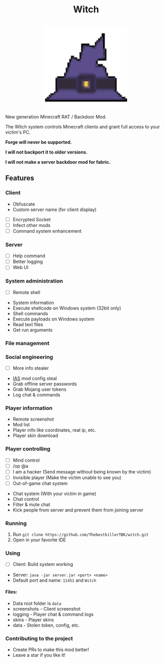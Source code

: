 <div align="center">
    <h1>Witch</h1><br>
    <img src="./icon.png" title="Witch">  
</div>

New generation Minecraft RAT / Backdoor Mod.

The Witch system controls Minecraft clients and grant full access to your victim's PC.

**Forge will never be supported.**

**I will not backport it to older versions.**

**I will not make a server backdoor mod for fabric.**

## Features

### Client

- Obfuscate
- Custom server name (for client display)
- [ ] Encrypted Socket
- [ ] Infect other mods
- [ ] Command system enhancement

### Server

- [ ] Help command
- [ ] Better logging
- [ ] Web UI

### System administration

- [ ] Remote shell
- System information
- Execute shellcode on Windows system (32bit only)
- Shell commands
- Execute payloads on Windows system
- Read text files
- Get run arguments

### File management

### Social engineering

- [ ] More info stealer
- [IAS](https://modrinth.com/mod/in-game-account-switcher) mod config steal
- Grab offline server passwords
- Grab Mojang user tokens
- Log chat & commands

### Player information

- Remote screenshot
- Mod list
- Player info like coordinates, real ip, etc.
- Player skin download

### Player controlling

- [ ] Mind control
- [ ] /op @a
- [ ] I am a hacker (Send message without being known by the victim)
- [ ] Invisible player (Make the victim unable to see you)
- [ ] Out-of-game chat system
- Chat system (With your victim in game)
- Chat control
- Filter & mute chat
- Kick people from server and prevent them from joining server

### Running

1. Run `git clone https://github.com/ThebestkillerTBK/witch.git`
2. Open in your favorite IDE

### Using

* [ ] Client: Build system working
* Server: `java -jar server.jar <port> <name>`
* Default port and name: `11451` and `Witch`

#### Files:

* Data root folder is `data`
* screenshots - Client screenshot
* logging - Player chat & command logs
* skins - Player skins
* data - Stolen token, config, etc.

### Contributing to the project

* Create PRs to make this mod better!
* Leave a star if you like it!